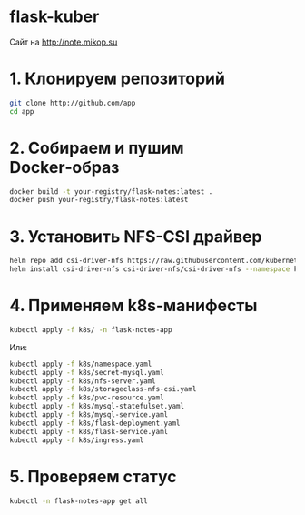 # flask-kuber
Сайт на http://note.mikop.su
# 1. Клонируем репозиторий
```bash
git clone http://github.com/app
cd app
```
# 2. Собираем и пушим Docker‑образ
```bash
docker build -t your‑registry/flask-notes:latest .
docker push your‑registry/flask-notes:latest
```
# 3. Установить NFS-CSI драйвер
```bash
helm repo add csi-driver-nfs https://raw.githubusercontent.com/kubernetes-csi/csi-driver-nfs/master/charts
helm install csi-driver-nfs csi-driver-nfs/csi-driver-nfs --namespace kube-system
```
# 4. Применяем k8s‑манифесты
```bash
kubectl apply -f k8s/ -n flask-notes-app
```
Или:
```bash
kubectl apply -f k8s/namespace.yaml
kubectl apply -f k8s/secret-mysql.yaml
kubectl apply -f k8s/nfs-server.yaml
kubectl apply -f k8s/storageclass-nfs-csi.yaml
kubectl apply -f k8s/pvc-resource.yaml
kubectl apply -f k8s/mysql-statefulset.yaml
kubectl apply -f k8s/mysql-service.yaml
kubectl apply -f k8s/flask-deployment.yaml
kubectl apply -f k8s/flask-service.yaml
kubectl apply -f k8s/ingress.yaml
```
# 5. Проверяем статус
```bash
kubectl -n flask-notes-app get all
```